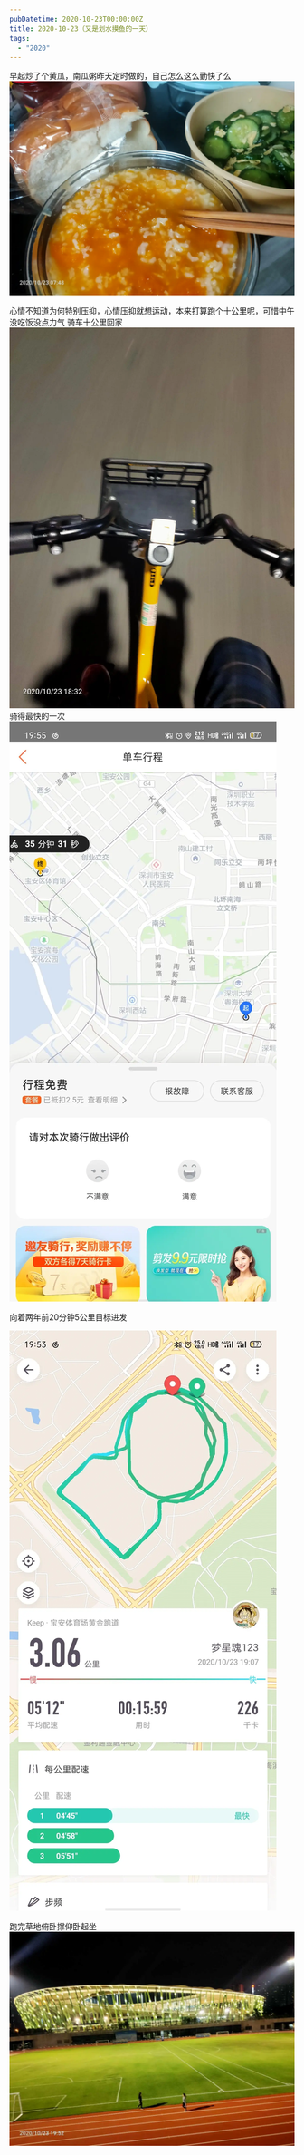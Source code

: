 ```yaml
---
pubDatetime: 2020-10-23T00:00:00Z
title: 2020-10-23（又是划水摸鱼的一天）
tags:
  - "2020"
---
```


早起炒了个黄瓜，南瓜粥昨天定时做的，自己怎么这么勤快了么
![](../../img/6904315-be5a88e378784f45.jpg)

心情不知道为何特别压抑，心情压抑就想运动，本来打算跑个十公里呢，可惜中午没吃饭没点力气
骑车十公里回家![](../../img/6904315-6f5865c2299a2d3f.jpg)
骑得最快的一次
![](../../img/6904315-d2318d23a636df9a.jpg)

向着两年前20分钟5公里目标进发

![](../../img/6904315-15e1bf87fae23d86.jpg)

跑完草地俯卧撑仰卧起坐
![](../../img/6904315-d23c773e40b41611.jpg)
